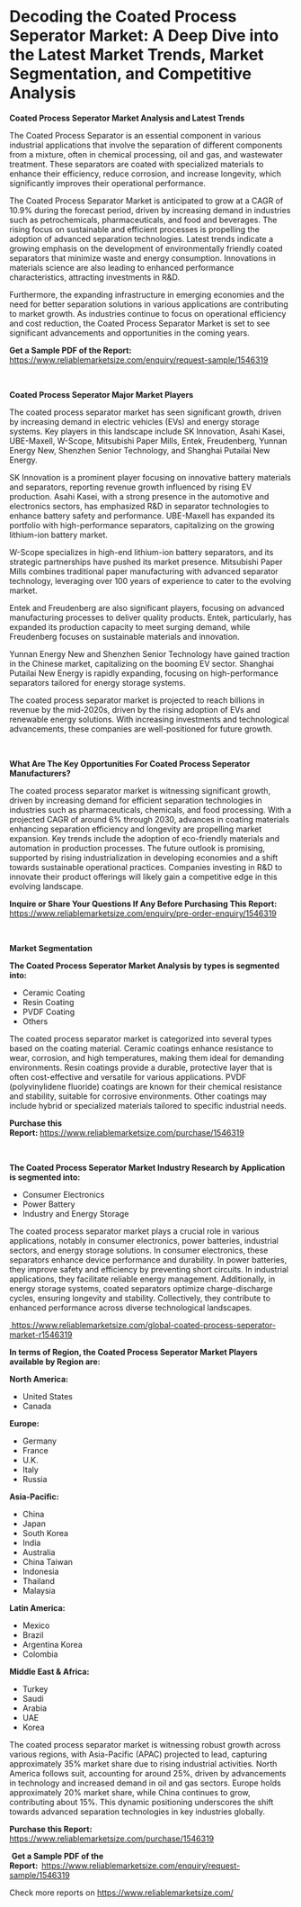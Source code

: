 <p><h1>Decoding the Coated Process Seperator Market: A Deep Dive into the Latest Market Trends, Market Segmentation, and Competitive Analysis</h1></p><p><strong>Coated Process Seperator Market Analysis and Latest Trends</strong></p>
<p><p>The Coated Process Separator is an essential component in various industrial applications that involve the separation of different components from a mixture, often in chemical processing, oil and gas, and wastewater treatment. These separators are coated with specialized materials to enhance their efficiency, reduce corrosion, and increase longevity, which significantly improves their operational performance.</p><p>The Coated Process Separator Market is anticipated to grow at a CAGR of 10.9% during the forecast period, driven by increasing demand in industries such as petrochemicals, pharmaceuticals, and food and beverages. The rising focus on sustainable and efficient processes is propelling the adoption of advanced separation technologies. Latest trends indicate a growing emphasis on the development of environmentally friendly coated separators that minimize waste and energy consumption. Innovations in materials science are also leading to enhanced performance characteristics, attracting investments in R&D.</p><p>Furthermore, the expanding infrastructure in emerging economies and the need for better separation solutions in various applications are contributing to market growth. As industries continue to focus on operational efficiency and cost reduction, the Coated Process Separator Market is set to see significant advancements and opportunities in the coming years.</p></p>
<p><strong>Get a Sample PDF of the Report:&nbsp;</strong> <a href="https://www.reliablemarketsize.com/enquiry/request-sample/1546319?utm_campaign=2804&utm_medium=2&utm_source=Github&utm_content=ia&utm_term=02042025&utm_id=coated-process-seperator">https://www.reliablemarketsize.com/enquiry/request-sample/1546319</a></p>
<p>&nbsp;</p>
<p><strong>Coated Process Seperator Major Market Players</strong></p>
<p><p>The coated process separator market has seen significant growth, driven by increasing demand in electric vehicles (EVs) and energy storage systems. Key players in this landscape include SK Innovation, Asahi Kasei, UBE-Maxell, W-Scope, Mitsubishi Paper Mills, Entek, Freudenberg, Yunnan Energy New, Shenzhen Senior Technology, and Shanghai Putailai New Energy.</p><p>SK Innovation is a prominent player focusing on innovative battery materials and separators, reporting revenue growth influenced by rising EV production. Asahi Kasei, with a strong presence in the automotive and electronics sectors, has emphasized R&D in separator technologies to enhance battery safety and performance. UBE-Maxell has expanded its portfolio with high-performance separators, capitalizing on the growing lithium-ion battery market.</p><p>W-Scope specializes in high-end lithium-ion battery separators, and its strategic partnerships have pushed its market presence. Mitsubishi Paper Mills combines traditional paper manufacturing with advanced separator technology, leveraging over 100 years of experience to cater to the evolving market. </p><p>Entek and Freudenberg are also significant players, focusing on advanced manufacturing processes to deliver quality products. Entek, particularly, has expanded its production capacity to meet surging demand, while Freudenberg focuses on sustainable materials and innovation.</p><p>Yunnan Energy New and Shenzhen Senior Technology have gained traction in the Chinese market, capitalizing on the booming EV sector. Shanghai Putailai New Energy is rapidly expanding, focusing on high-performance separators tailored for energy storage systems.</p><p>The coated process separator market is projected to reach billions in revenue by the mid-2020s, driven by the rising adoption of EVs and renewable energy solutions. With increasing investments and technological advancements, these companies are well-positioned for future growth.</p></p>
<p>&nbsp;</p>
<p><strong>What Are The Key Opportunities For Coated Process Seperator Manufacturers?</strong></p>
<p><p>The coated process separator market is witnessing significant growth, driven by increasing demand for efficient separation technologies in industries such as pharmaceuticals, chemicals, and food processing. With a projected CAGR of around 6% through 2030, advances in coating materials enhancing separation efficiency and longevity are propelling market expansion. Key trends include the adoption of eco-friendly materials and automation in production processes. The future outlook is promising, supported by rising industrialization in developing economies and a shift towards sustainable operational practices. Companies investing in R&D to innovate their product offerings will likely gain a competitive edge in this evolving landscape.</p></p>
<p><strong>Inquire or Share Your Questions If Any Before Purchasing This Report:</strong> <a href="https://www.reliablemarketsize.com/enquiry/pre-order-enquiry/1546319?utm_campaign=2804&utm_medium=2&utm_source=Github&utm_content=ia&utm_term=02042025&utm_id=coated-process-seperator">https://www.reliablemarketsize.com/enquiry/pre-order-enquiry/1546319</a></p>
<p>&nbsp;</p>
<p><strong>Market Segmentation</strong></p>
<p><strong>The Coated Process Seperator Market Analysis by types is segmented into:</strong></p>
<p><ul><li>Ceramic Coating</li><li>Resin Coating</li><li>PVDF Coating</li><li>Others</li></ul></p>
<p><p>The coated process separator market is categorized into several types based on the coating material. Ceramic coatings enhance resistance to wear, corrosion, and high temperatures, making them ideal for demanding environments. Resin coatings provide a durable, protective layer that is often cost-effective and versatile for various applications. PVDF (polyvinylidene fluoride) coatings are known for their chemical resistance and stability, suitable for corrosive environments. Other coatings may include hybrid or specialized materials tailored to specific industrial needs.</p></p>
<p><strong>Purchase this Report:&nbsp;</strong><a href="https://www.reliablemarketsize.com/purchase/1546319?utm_campaign=2804&utm_medium=2&utm_source=Github&utm_content=ia&utm_term=02042025&utm_id=coated-process-seperator">https://www.reliablemarketsize.com/purchase/1546319</a></p>
<p>&nbsp;</p>
<p><strong>The Coated Process Seperator Market Industry Research by Application is segmented into:</strong></p>
<p><ul><li>Consumer Electronics</li><li>Power Battery</li><li>Industry and Energy Storage</li></ul></p>
<p><p>The coated process separator market plays a crucial role in various applications, notably in consumer electronics, power batteries, industrial sectors, and energy storage solutions. In consumer electronics, these separators enhance device performance and durability. In power batteries, they improve safety and efficiency by preventing short circuits. In industrial applications, they facilitate reliable energy management. Additionally, in energy storage systems, coated separators optimize charge-discharge cycles, ensuring longevity and stability. Collectively, they contribute to enhanced performance across diverse technological landscapes.</p></p>
<p><a href="https://www.reliablemarketsize.com/global-coated-process-seperator-market-r1546319?utm_campaign=2804&utm_medium=2&utm_source=Github&utm_content=ia&utm_term=02042025&utm_id=coated-process-seperator">&nbsp;https://www.reliablemarketsize.com/global-coated-process-seperator-market-r1546319</a></p>
<p><strong>In terms of Region, the Coated Process Seperator Market Players available by Region are:</strong></p>
<p>
    <p> <strong> North America: </strong>
        <ul>
            <li>United States</li>
            <li>Canada</li>
        </ul>
        </p> 
    <p> <strong> Europe: </strong>
        <ul>
            <li>Germany</li>
            <li>France</li>
            <li>U.K.</li>
            <li>Italy</li>
            <li>Russia</li>
        </ul>
        </p> 
    <p> <strong> Asia-Pacific: </strong>
        <ul>
            <li>China</li>
            <li>Japan</li>
            <li>South Korea</li>
            <li>India</li>
            <li>Australia</li>
            <li>China Taiwan</li>
            <li>Indonesia</li>
            <li>Thailand</li>
            <li>Malaysia</li>
        </ul>
        </p> 
    <p> <strong> Latin America: </strong>
        <ul>
            <li>Mexico</li>
            <li>Brazil</li>
            <li>Argentina Korea</li>
            <li>Colombia</li>
        </ul>
        </p> 
    <p> <strong> Middle East & Africa: </strong>
        <ul>
            <li>Turkey</li>
            <li>Saudi</li>
            <li>Arabia</li>
            <li>UAE</li>
            <li>Korea</li>
        </ul>
    </p>
    </p>
<p><p>The coated process separator market is witnessing robust growth across various regions, with Asia-Pacific (APAC) projected to lead, capturing approximately 35% market share due to rising industrial activities. North America follows suit, accounting for around 25%, driven by advancements in technology and increased demand in oil and gas sectors. Europe holds approximately 20% market share, while China continues to grow, contributing about 15%. This dynamic positioning underscores the shift towards advanced separation technologies in key industries globally.</p></p>
<p><strong>Purchase this Report: </strong><a href="https://www.reliablemarketsize.com/purchase/1546319?utm_campaign=2804&utm_medium=2&utm_source=Github&utm_content=ia&utm_term=02042025&utm_id=coated-process-seperator">https://www.reliablemarketsize.com/purchase/1546319</a></p>
<p>&nbsp;<strong>Get a Sample PDF of the Report:&nbsp;&nbsp;</strong><a href="https://www.reliablemarketsize.com/enquiry/request-sample/1546319?utm_campaign=2804&utm_medium=2&utm_source=Github&utm_content=ia&utm_term=02042025&utm_id=coated-process-seperator">https://www.reliablemarketsize.com/enquiry/request-sample/1546319</a></p>
<p><strong></strong></p>
<p>Check more reports on <a href="https://www.reliablemarketsize.com/?utm_campaign=2804&utm_medium=2&utm_source=Github&utm_content=ia&utm_term=02042025&utm_id=coated-process-seperator">https://www.reliablemarketsize.com/</a></p>